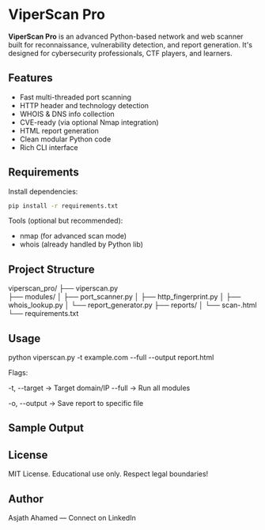 # ViperScan Pro

**ViperScan Pro** is an advanced Python-based network and web scanner built for reconnaissance, vulnerability detection, and report generation. It's designed for cybersecurity professionals, CTF players, and learners.

## Features

-  Fast multi-threaded port scanning
-  HTTP header and technology detection
-  WHOIS & DNS info collection
-  CVE-ready (via optional Nmap integration)
-  HTML report generation
-  Clean modular Python code
-  Rich CLI interface


## Requirements

Install dependencies:
``` bash
pip install -r requirements.txt
```

Tools (optional but recommended):
- nmap (for advanced scan mode)
- whois (already handled by Python lib)

## Project Structure

viperscan_pro/
├── viperscan.py             
├── modules/
│   ├── port_scanner.py
│   ├── http_fingerprint.py
│   ├── whois_lookup.py
│   └── report_generator.py
├── reports/
│   └── scan-<target>.html
└── requirements.txt

## Usage

python viperscan.py -t example.com --full --output report.html

Flags:

  -t, --target → Target domain/IP
  --full → Run all modules

-o, --output → Save report to specific file

## Sample Output

## License
MIT License. Educational use only. Respect legal boundaries!

## Author
Asjath Ahamed — Connect on LinkedIn
